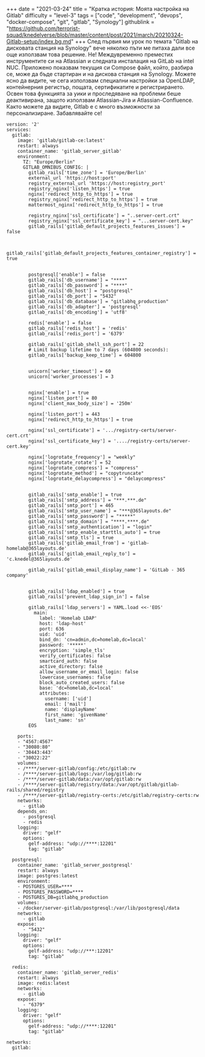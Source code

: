 +++
date = "2021-03-24"
title = "Кратка история: Моята настройка на Gitlab"
difficulty = "level-3"
tags = ["code", "development", "devops", "docker-compose", "git", "gitlab", "Synology"]
githublink = "https://github.com/terrorist-squad/knedelverse/blob/master/content/post/2021/march/20210324-Gitlab-setup/index.bg.md"
+++
След първия ми урок по темата "Gitlab на дисковата станция на Synology" вече няколко пъти ме питаха дали все още използвам това решение. Не! Междувременно преместих инструментите си на Atlassian и следната инсталация на GitLab на intel NUC. Приложено показвам текущия си Compose файл, който, разбира се, може да бъде стартиран и на дискова станция на Synology. Можете ясно да видите, че сега използвам специални настройки за OpenLDAP, контейнерния регистър, пощата, сертификатите и регистрирането. Освен това функцията за уики и проследяване на проблеми беше деактивирана, защото използвам Atlassian-Jira и Atlassian-Confluence. Както можете да видите, Gitlab е с много възможности за персонализиране. Забавлявайте се!
```
version: '2'
services:
  gitlab:
    image: 'gitlab/gitlab-ce:latest'
    restart: always
    container_name: 'gitlab_server_gitlab'
    environment:
      TZ: "Europe/Berlin"
      GITLAB_OMNIBUS_CONFIG: |
        gitlab_rails['time_zone'] = 'Europe/Berlin'
        external_url 'https://host:port' 
        registry_external_url 'https://host:registry_port'
        registry_nginx['listen_https'] = true
        nginx['redirect_http_to_https'] = true
        registry_nginx['redirect_http_to_https'] = true
        mattermost_nginx['redirect_http_to_https'] = true

        registry_nginx['ssl_certificate'] = "..server-cert.crt"
        registry_nginx['ssl_certificate_key'] = "...server-cert.key"
        gitlab_rails['gitlab_default_projects_features_issues'] = false


        gitlab_rails['gitlab_default_projects_features_container_registry'] = true


        postgresql['enable'] = false
        gitlab_rails['db_username'] = "****"
        gitlab_rails['db_password'] = "****"
        gitlab_rails['db_host'] = "postgresql"
        gitlab_rails['db_port'] = "5432"
        gitlab_rails['db_database'] = "gitlabhq_production"
        gitlab_rails['db_adapter'] = 'postgresql'
        gitlab_rails['db_encoding'] = 'utf8'

        redis['enable'] = false
        gitlab_rails['redis_host'] = 'redis'
        gitlab_rails['redis_port'] = '6379'

        gitlab_rails['gitlab_shell_ssh_port'] = 22
        # Limit backup lifetime to 7 days (604800 seconds):
        gitlab_rails['backup_keep_time'] = 604800


        unicorn['worker_timeout'] = 60
        unicorn['worker_processes'] = 3


        nginx['enable'] = true
        nginx['listen_port'] = 80
        nginx['client_max_body_size'] = '250m'

        nginx['listen_port'] = 443
        nginx['redirect_http_to_https'] = true

        nginx['ssl_certificate'] = '.../registry-certs/server-cert.crt'
        nginx['ssl_certificate_key'] = '..../registry-certs/server-cert.key'

        nginx['logrotate_frequency'] = "weekly"
        nginx['logrotate_rotate'] = 52
        nginx['logrotate_compress'] = "compress"
        nginx['logrotate_method'] = "copytruncate"
        nginx['logrotate_delaycompress'] = "delaycompress"


        gitlab_rails['smtp_enable'] = true
        gitlab_rails['smtp_address'] = "***.***.de"
        gitlab_rails['smtp_port'] = 465
        gitlab_rails['smtp_user_name'] = "***@365layouts.de"
        gitlab_rails['smtp_password'] = "*****"
        gitlab_rails['smtp_domain'] = "****.****.de"
        gitlab_rails['smtp_authentication'] = "login"
        gitlab_rails['smtp_enable_starttls_auto'] = true
        gitlab_rails['smtp_tls'] = true
        gitlab_rails['gitlab_email_from'] = 'gitlab-homelab@365layouts.de'
        gitlab_rails['gitlab_email_reply_to'] = 'c.knedel@365layouts.de'

        gitlab_rails['gitlab_email_display_name'] = 'GitLab - 365 company'

     
        gitlab_rails['ldap_enabled'] = true
        gitlab_rails['prevent_ldap_sign_in'] = false

        gitlab_rails['ldap_servers'] = YAML.load <<-'EOS'
          main:
            label: 'Homelab LDAP'
            host: 'ldap-host'
            port: 636
            uid: 'uid'
            bind_dn: 'cn=admin,dc=homelab,dc=local'
            password: '*****'
            encryption: 'simple_tls'
            verify_certificates: false
            smartcard_auth: false
            active_directory: false
            allow_username_or_email_login: false
            lowercase_usernames: false
            block_auto_created_users: false
            base: 'dc=homelab,dc=local'
            attributes:
              username: ['uid']
              email: ['mail']
              name: 'displayName'
              first_name: 'givenName'
              last_name: 'sn'
        EOS

    ports:
    - "4567:4567"
    - "30080:80"
    - '30443:443'
    - "30022:22"
    volumes:
    - /****/server-gitlab/config:/etc/gitlab:rw
    - /****/server-gitlab/logs:/var/log/gitlab:rw
    - /****/server-gitlab/data:/var/opt/gitlab:rw
    - /****/server-gitlab/registry/data:/var/opt/gitlab/gitlab-rails/shared/registry
    - /****/server-gitlab/registry-certs:/etc/gitlab/registry-certs:rw
    networks:
      - gitlab  
    depends_on:
      - postgresql
      - redis
    logging:
      driver: "gelf"
      options:
        gelf-address: "udp://****:12201"
        tag: "gitlab"

  postgresql:
    container_name: 'gitlab_server_postgresql'
    restart: always
    image: postgres:latest
    environment:
    - POSTGRES_USER=****
    - POSTGRES_PASSWORD=****
    - POSTGRES_DB=gitlabhq_production
    volumes:
    - /docker/server-gitlab/postgresql:/var/lib/postgresql/data
    networks:
      - gitlab  
    expose:
      - "5432"
    logging:
      driver: "gelf"
      options:
        gelf-address: "udp://***:12201"
        tag: "gitlab"

  redis:
    container_name: 'gitlab_server_redis'
    restart: always
    image: redis:latest
    networks:
      - gitlab  
    expose:
      - "6379"
    logging:
      driver: "gelf"
      options:
        gelf-address: "udp://****:12201"
        tag: "gitlab"

networks:
  gitlab:

```

